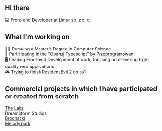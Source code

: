## Hi there 

💻 Front-end Developer at [Limur sp. z o. o.](https://limur.pl)

## What I'm working on

👨‍🎓 Pursuing a Master’s Degree in Computer Science  
🌱 Participating in the "Opanuj Typescript" by [Przeprogramowani](https://przeprogramowani.pl/)  
🖥️ Leading Front-end Development at work, focusing on delivering high-quality web applications  
🎮 Trying to finish Resident Evil 2 on ps1

## Commercial projects in which I have participated or created from scratch

[The Labz](https://www.thelabz.com/)  
[DreamStorm Studios](https://dreamstormstudios.com/)  
[Brochacki](https://brochacki.pl/)  
[Melody park](https://melodypark.pl/)  
